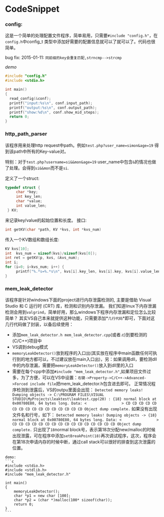 CodeSnippet
===========

### config:
  这是一个简单的处理配置文件程序，简单易用，只需要`#include "config.h"`，在`config.h`中config_t 类型中添加好需要的配置信息就可以了就可以了。代码也很简单。
  
  bug fix:
  2015-01-11: `同前缀的key会重复匹配,strncmp-->strcmp`
  
  *demo*
  ``` c
  #include "config.h"
  #include <stdio.h>
  
  int main()
  {
  	read_config(&conf);
  	printf("input:%s\n", conf.input_path);
  	printf("output:%s\n", conf.output_path);
  	printf("show:%d\n", conf.show_mid_steps);
  	return 0;
  }
  ```
### http_path_parser
   该程序用来处理http request中path。例如`test.php?user_name=simon&age=19`
   得到该path中所有的Key-value对。
   
   特别：对于`test.php?username=si&&mon&age=19` user_name中包含`&`的情况也做了处理。会得到`si&&mon`而不是`si`.
   
   定义了一个struct:
   ```c
   typedef struct {
	    char *key;
	    int key_len;
	    char *value;
	    int value_len;
	} KV;
   ```
   来记录key/value的起始位置和长度。
   接口:
   ```c
   int getKV(char *path, KV *kvs, int *kvs_num)
   ```
   传入一个KV数组和数组长度:
   ```c
   KV kvs[10];
   int  kvs_num = sizeof(kvs)/sizeof(kvs[0]);
   int ret = getKV(p, kvs, &kvs_num);
   int i;
   for (i=0; i<kvs_num; i++) {
        printf("%.*s=%.*s\n", kvs[i].key_len, kvs[i].key, kvs[i].value_len, kvs[i].value);
   }
   ```
### mem_leak_detector
   该程序是针对windows下面的project进行内存泄露检测的, 主要是借助 Visual Studio 和 C 运行时 (CRT) 库，检测和识别内存泄漏。
   我们知道linux下内存泄漏检测会用到`valgrind`，简单好用，那么windows下程序内存泄漏和定位怎么比较简单？
   其实VS自己本来就提供这种功能，只需要添加*`几行代码`*即可，下面对这几行代码做了封装，以备后续使用：
   * 添加`mem_leak_detector.h mem_leak_detector.cpp`(或者.c)到要检测的(C/C++)项目中
   * VS调到debug模式
   * `memoryLeakDetector()`放到程序的入口出(其实放在程序中main函数任何可执行到的地方都可以，不过建议放在main入口出)，另：如果调用dll，要检测dll中的内存泄漏，需要把`memoryLeakDetector()`放入到dll里的入口
   * 需要在每个cpp中添加`#include "mem_leak_detector.h"`,如果项目文件过多，为了方便，可以在VS中设置：`右键->Property->C/C++->Advanced->Forced include file`把mem_leak_detector.h包含进去即可。
   正常情况程序检测到泄露后，VS的outpu里面会出现：
    ```
    Detected memory leaks!
    Dumping objects ->
    C:\PROGRAM FILES\VISUAL STUDIO\MyProjects\leaktest\leaktest.cpp(20) : {18}
    normal block at 0x00780E80, 64 bytes long.
     Data: <                > CD CD CD CD CD CD CD CD CD CD CD CD CD CD CD CD
    Object dump complete.
    ```
    如果没有出现文件名和行号，如下：
    ```
    Detected memory leaks!
    Dumping objects ->
    {18} normal block at 0x00780E80, 64 bytes long.
    Data: <                > CD CD CD CD CD CD CD CD CD CD CD CD CD CD CD CD
    Object dump complete.
    ```
    只出现了`18`normal block号，表示第18次分配new/malloc的时候出现泄露，可在程序中添加`setBreakPoint(18)`再次调试程序，这次，程序会在第18次申请内存的时候中断，通过call stack可以很好的排查到这次泄露的位置。
    
    demo:
    ```c
    #include <stdio.h>
    #include <stdlib.h>
    #include "mem_leak_detector.h"

    int main()
    {
	    memoryLeakDetector();
	    char *p1 = new char [100];
	    char *p2 = (char *)malloc(100* sizeof(char));
	    return 0;
    }
    ```
    
   
